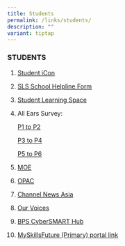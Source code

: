 ```yaml
---
title: Students
permalink: /links/students/
description: ""
variant: tiptap
---
```

<h3>STUDENTS</h3>
<p></p>
<ol data-tight="true" class="tight">
<li>
<p><a href="https://workspace.google.com/dashboard" rel="noopener noreferrer nofollow" target="_blank">Student iCon</a>
</p>
</li>
<li>
<p><a href="https://form.gov.sg/5d536818f0c5370012d1c890" rel="noopener noreferrer nofollow" target="_blank">SLS School Helpline Form</a>
</p>
</li>
<li>
<p><a href="https://vle.learning.moe.edu.sg/login" rel="noopener noreferrer nofollow" target="_blank">Student Learning Space</a>
</p>
</li>
<li>
<p>All Ears Survey:</p>
<p><a href="https://forms.moe.edu.sg/forms/vEaqXO" rel="noopener nofollow" target="_blank">P1 to P2</a>
</p>
<p><a href="https://forms.moe.edu.sg/forms/J9bgy1" rel="noopener nofollow" target="_blank">P3 to P4</a>
</p>
<p><a href="https://forms.moe.edu.sg/forms/vXRmQP" rel="noopener nofollow" target="_blank">P5 to P6</a>
</p>
</li>
<li>
<p><a href="https://www.moe.gov.sg/" rel="noopener noreferrer nofollow" target="_blank">MOE</a>
</p>
</li>
<li>
<p><a href="https://schoolibrary.moe.edu.sg/bendemeerpri/cgi-bin/spydus.exe/MSGTRN/WPAC/HOME" rel="noopener noreferrer nofollow" target="_blank">OPAC</a>
</p>
</li>
<li>
<p><a href="https://www.channelnewsasia.com/" rel="noopener noreferrer nofollow" target="_blank">Channel News Asia</a>
</p>
</li>
<li>
<p><a href="https://forms.gle/xMNWCqRyGimC8gsJ8" rel="noopener noreferrer nofollow" target="_blank">Our Voices</a>
</p>
</li>
<li>
<p><a href="https://sites.google.com/moe.edu.sg/bps-cybersmart-hub/home" rel="noopener nofollow" target="_blank">BPS CyberSMART Hub</a>
</p>
</li>
<li>
<p><a href="https://www.myskillsfuture.gov.sg/content/student/en/primary/about/myskillsfuture-for-students.html" rel="noopener nofollow" target="_blank">MySkillsFuture (Primary) portal link </a>
</p>
</li>
</ol>
<p></p>